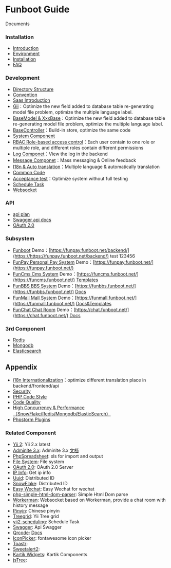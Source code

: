 Funboot Guide
====================

Documents

### Installation

* [Introduction](../../README.md)
* [Environment](start-env.md)
* [Installation](start-installation.md)
* [FAQ](start-faq.md)


### Development

* [Directory Structure](dev-structure.md)
* [Convention](dev-convention.md)
* [Saas Introduction](dev-saas.md)
* [Gii](dev-gii.md)：Optimize the new field added to database table re-generating model file problem, optimize the multiple language label.
* [BaseModel & XxxBase](dev-model.md)：Optimize the new field added to database table re-generating model file problem, optimize the multiple language label.
* [BaseController](dev-controller.md)：Build-in store, optimize the same code 
* [System Component](dev-component.md)
* [RBAC Role-based access control](dev-rbac.md)：Each user contain to one role or multiple role, and different roles contain different permissions
* [Log Componet](dev-log.md)：View the log in the backend
* [Message Componet](dev-message.md)：Mass messaging & Online feedback
* [I18n & Auto translation](dev-lang.md)：Multiple language & automatically translation
* [Common Code](dev-view.md)
* [Acceptance test](dev-test.md)：Optimize system without full testing 
* [Schedule Task](dev-schedule.md)
* [Websocket](dev-websocket.md)


### API

* [api plan](api.md)
* [Swagger api docs](api-swagger.md)
* [OAuth 2.0](oauth2.md)


### Subsystem

* [Funboot](https://github.com/funson86/funboot) Demo：[https://funpay.funboot.net/backend/](https://https://funpay.funboot.net/backend/) test 123456
* [FunPay Personal Pay System](https://github.com/funson86/funpay) Demo：[https://funpay.funboot.net/](https://funpay.funboot.net/)
* [FunCms Cms System](https://github.com/funson86/funcms) Demo：[https://funcms.funboot.net/](https://funcms.funboot.net/)  [Templates](https://github.com/funson86/funcms)
* [FunBBS BBS System](https://github.com/funson86/funbbs) Demo：[https://funbbs.funboot.net/](https://funbbs.funboot.net/)  [Docs](https://github.com/funson86/funbbs)
* [FunMall Mall System](https://github.com/funson86/funmall) Demo：[https://funmall.funboot.net/](https://funmall.funboot.net/)  [Docs&Templates](https://github.com/funson86/funmall)
* [FunChat Chat Room](https://github.com/funson86/yii2-websocket) Demo：[https://chat.funboot.net/](https://chat.funboot.net/)  [Docs](https://github.com/funson86/yii2-websocket)


### 3rd Component

* [Redis](3rd-redis.md)
* [Mongodb](3rd-redis.md)
* [Elasticsearch](3rd-elasticsearch.md)

Appendix
------------

* [i18n Internationalization](appendix-i18n.md)：optimize different translation place in backend/frontend/api
* [Security](appendix-security.md)
* [PHP Code Style](appendix-code-style.md)
* [Code Quality](appendix-quality.md)
* [High Concurrency & Performance（SnowFlake/Redis/Mongodb/ElasticSearch）](appendix-high.md)
* [Phpstorm Plugins](appendix-phpstorm.md)


### Related Component
- [Yii 2](http://www.yiiframework.com/): Yii 2.x latest
- [Adminlte 3.x](https://adminlte.io/): Adminlte 3.x [文档](https://adminlte.io/docs/3.0/components/main-header.html)
- [PhpSpreadsheet](https://github.com/PHPOffice/PhpSpreadsheet): xls for import and output
- [File System](https://github.com/thephpleague/flysystem): File system
- [OAuth 2.0](https://github.com/thephpleague/oauth2-server): OAuth 2.0 Server
- [IP Info](https://github.com/zhuzhichao/ip-location-zh): Get ip info
- [Uuid](https://github.com/ramsey/uuid): Distributed ID
- [SnowFlake](https://github.com/godruoyi/php-snowflake): Distributed ID
- [Easy Wechat](https://github.com/jianyan74/yii2-treegrid): Easy Wechat for wechat
- [php-simple-html-dom-parser](https://github.com/Kub-AT/php-simple-html-dom-parser): Simple Html Dom parse
- [Workerman](https://github.com/walkor/Workerman): Websocket based on Workerman, provide a chat room with history message
- [Pinyin](https://github.com/overtrue/pinyin): Chinese pinyin
- [Treegrid](https://github.com/jianyan74/yii2-treegrid): Yii Tree grid
- [yii2-scheduling](https://github.com/omnilight/yii2-scheduling): Schedule Task
- [Swagger](https://github.com/zircote/swagger-php): Api Swagger
- [Qrcode](https://github.com/2amigos/qrcode-library): [Docs](https://qrcode-library.readthedocs.io/en/latest/)
- [IconPicker](https://github.com/itsjavi/fontawesome-iconpicker): fontawesome icon picker
- [Toastr](https://github.com/CodeSeven/toastr):
- [Sweetalert2](https://github.com/sweetalert2/sweetalert2):
- [Kartik Widgets](https://github.com/kartik-v/yii2-widget-datetimepicker): Kartik Components
- [jsTree](https://www.jstree.com/):
